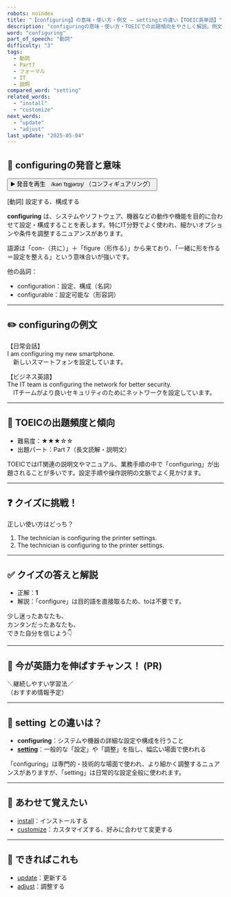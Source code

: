```yaml
---
robots: noindex
title: "【configuring】の意味・使い方・例文 ― settingとの違い【TOEIC英単語】"
description: "configuringの意味・使い方・TOEICでの出題傾向をやさしく解説。例文・クイズ付きでsettingとの違いもわかりやすく学べます。"
word: "configuring"
part_of_speech: "動詞"
difficulty: "3"
tags:
  - 動詞
  - Part7
  - フォーマル
  - IT
  - 説明
compared_word: "setting"
related_words:
  - "install"
  - "customize"
next_words:
  - "update"
  - "adjust"
last_update: "2025-05-04"
---
```


## 🔰 configuringの発音と意味

<button class="play-audio" onclick="playTTS('configuring')">
  <span class="play-audio-main">
    ▶️ 発音を再生　/kənˈfɪɡjərɪŋ/
  </span>
  <span class="play-audio-sub">
    （コンフィギュアリング）
  </span>
</button>

[動詞] 設定する、構成する

**configuring** は、システムやソフトウェア、機器などの動作や機能を目的に合わせて設定・構成することを表します。特にIT分野でよく使われ、細かいオプションや条件を調整するニュアンスがあります。

語源は「con-（共に）」＋「figure（形作る）」から来ており、「一緒に形を作る＝設定を整える」という意味合いが強いです。

他の品詞：  
- configuration：設定、構成（名詞）
- configurable：設定可能な（形容詞）

---

## ✏️ configuringの例文

【日常会話】  
I am configuring my new smartphone.  
　新しいスマートフォンを設定しています。

【ビジネス英語】  
The IT team is configuring the network for better security.  
　ITチームがより良いセキュリティのためにネットワークを設定しています。

---

## 🎯 TOEICの出題頻度と傾向

- 難易度：★★★☆☆
- 出題パート：Part 7（長文読解・説明文）

TOEICではIT関連の説明文やマニュアル、業務手順の中で「configuring」が出題されることが多いです。設定手順や操作説明の文脈でよく見かけます。

---

## ❓ クイズに挑戦！

正しい使い方はどっち？

1. The technician is configuring the printer settings.  
2. The technician is configuring to the printer settings.

---

## ✅ クイズの答えと解説

- 正解：**1**
- 解説：「configure」は目的語を直接取るため、toは不要です。

少し迷ったあなたも、  
カンタンだったあなたも、  
できた自分を信じよう👇️

---

## 🚀 今が英語力を伸ばすチャンス！ (PR)

<div class="info-center">
＼継続しやすい学習法／<br>  
（おすすめ情報予定）
</div>

---

## 🤔  setting との違いは？

- **configuring**：システムや機器の詳細な設定や構成を行うこと
- **[setting](/setting)**：一般的な「設定」や「調整」を指し、幅広い場面で使われる

「configuring」は専門的・技術的な場面で使われ、より細かく調整するニュアンスがありますが、「setting」は日常的な設定全般に使われます。

---

## 🧩 あわせて覚えたい

- [install](/install)：インストールする
- [customize](/customize)：カスタマイズする、好みに合わせて変更する

---

## 📖 できればこれも

- [update](/update)：更新する
- [adjust](/adjust)：調整する

<!-- cvid: aid49_bid09 -->
